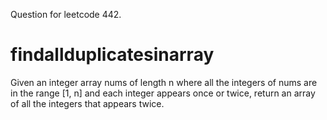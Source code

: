 Question for leetcode 442.
# findallduplicatesinarray
Given an integer array nums of length n where all the integers of nums are in the range [1, n] and each integer appears once or twice, return an array of all the integers that appears twice.
